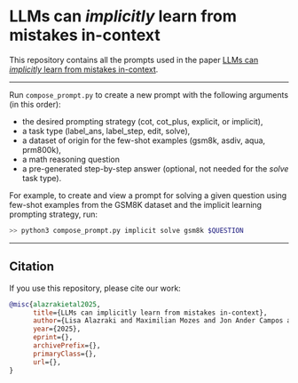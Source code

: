 # LLMs can *implicitly* learn from mistakes in-context
This repository contains all the prompts used in the paper <a href="" target="_blank">LLMs can *implicitly* learn from mistakes in-context</a>.

---

Run `compose_prompt.py` to create a new prompt with the following arguments (in this order): 
- the desired prompting strategy (cot, cot_plus, explicit, or implicit), 
- a task type (label_ans, label_step, edit, solve), 
- a dataset of origin for the few-shot examples (gsm8k, asdiv, aqua, prm800k), 
- a math reasoning question
- a pre-generated step-by-step answer (optional, not needed for the *solve* task type).

For example, to create and view a prompt for solving a given question using few-shot examples from the GSM8K dataset and the implicit learning prompting strategy, run:

```bash
>> python3 compose_prompt.py implicit solve gsm8k $QUESTION
```

---

## Citation

If you use this repository, please cite our work:

````bibtex
@misc{alazrakietal2025,
      title={LLMs can implicitly learn from mistakes in-context}, 
      author={Lisa Alazraki and Maximilian Mozes and Jon Ander Campos and Yi Chern Tan and Marek Rei and Max Bartolo},
      year={2025},
      eprint={},
      archivePrefix={},
      primaryClass={},
      url={}, 
}
````